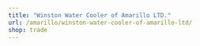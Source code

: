 ```yaml
---
title: "Winston Water Cooler of Amarillo LTD."
url: /amarillo/winston-water-cooler-of-amarillo-ltd/
shop: trade
---
```

